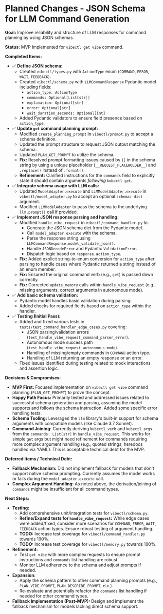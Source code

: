 # Planned Changes - JSON Schema for LLM Command Generation

**Goal:** Improve reliability and structure of LLM responses for command planning by using JSON schemas.

**Status:** MVP Implemented for `vibectl get vibe` command.

**Completed Items:**

- ✅ **Define JSON schema:**
  - Created `vibectl/types.py` with `ActionType` enum (`COMMAND`, `ERROR`, `WAIT`, `FEEDBACK`).
  - Created `vibectl/schema.py` with `LLMCommandResponse` Pydantic model including fields:
    - `action_type: ActionType`
    - `commands: Optional[List[str]]`
    - `explanation: Optional[str]`
    - `error: Optional[str]`
    - `wait_duration_seconds: Optional[int]`
  - Added Pydantic validators to ensure field presence based on `action_type`.
- ✅ **Update `get` command planning prompt:**
  - Modified `create_planning_prompt` in `vibectl/prompt.py` to accept a schema definition.
  - Updated the prompt structure to request JSON output matching the schema.
  - Updated `PLAN_GET_PROMPT` to utilize the schema.
  - **Fix:** Resolved prompt formatting issues caused by `{}` in the schema string by using a unique placeholder (`__REQUEST_PLACEHOLDER__`) and `.replace()` instead of `.format()`.
  - **Refinement:** Clarified instructions for the `commands` field to explicitly state it should contain arguments *following* `kubectl get`.
- ✅ **Integrate schema usage with LLM calls:**
  - Updated `ModelAdapter.execute` and `LLMModelAdapter.execute` in `vibectl/model_adapter.py` to accept an optional `schema: dict` argument.
  - Modified `LLMModelAdapter` to pass the schema to the underlying `llm.prompt()` call if provided.
- ✅ **Implement JSON response parsing and handling:**
  - Modified `handle_vibe_request` in `vibectl/command_handler.py` to:
    - Generate the JSON schema dict from the Pydantic model.
    - Call `model_adapter.execute` with the schema.
    - Parse the response string using `LLMCommandResponse.model_validate_json()`.
    - Handle `JSONDecodeError` and Pydantic `ValidationError`.
    - Dispatch logic based on `response.action_type`.
  - **Fix:** Added explicit string-to-enum conversion for `action_type` after parsing to handle cases where Pydantic returned a string instead of an enum member.
  - **Fix:** Ensured the original command verb (e.g., `get`) is passed down correctly.
  - **Fix:** Corrected `update_memory` calls within `handle_vibe_request` (e.g., missing arguments, correct arguments in autonomous mode).
- ✅ **Add basic schema validation:**
  - Pydantic model handles basic validation during parsing.
  - Added checks for required fields based on `action_type` within the handler.
- ✅ **Testing (Initial Pass):**
  - Added and fixed various tests in `tests/test_command_handler_edge_cases.py` covering:
    - JSON parsing/validation errors (`test_handle_vibe_request_command_parser_error`).
    - Autonomous mode success path (`test_handle_vibe_request_autonomous_mode`).
    - Handling of missing/empty commands in `COMMAND` action type.
    - Handling of LLM returning an empty response or an error.
  - Fixed issues identified during testing related to mock interactions and assertion logic.

**Decisions & Compromises:**

- **MVP First:** Focused implementation on `vibectl get vibe` command planning (`PLAN_GET_PROMPT`) to prove the concept.
- **Happy Path Focus:** Primarily tested and addressed issues related to successful schema generation and parsing, assuming the model supports and follows the schema instruction. Added some specific error handling tests.
- **Schema Tooling:** Leveraged the `llm` library's built-in support for schema arguments with compatible models (like Claude 3.7 Sonnet).
- **Command Joining:** Currently deriving `kubectl_verb` and `kubectl_args` from the `commands: List[str]` in `handle_vibe_request`. This works for simple `get` args but might need refinement for commands requiring more complex argument handling (e.g., quoted strings, heredocs handled via YAML). This is acceptable technical debt for the MVP.

**Deferred Items / Technical Debt:**

- **Fallback Mechanism:** Did not implement fallback for models that don't support native schema prompting. Currently assumes the model works or fails during the `model_adapter.execute` call.
- **Complex Argument Handling:** As noted above, the derivation/joining of `commands` might be insufficient for all command types.

**Next Steps:**

- **Testing:**
  - Add comprehensive unit/integration tests for `vibectl/schema.py`.
  - **Refine/Expand tests for `handle_vibe_request`:** While edge cases were added/fixed, consider more scenarios for `COMMAND`, `ERROR`, `WAIT`, `FEEDBACK` action types. Ensure robust testing of argument handling.
  - **TODO:** Increase test coverage for `vibectl/command_handler.py` towards 100%.
  - **TODO:** Increase test coverage for `vibectl/memory.py` towards 100%.
- **Refinement:**
  - Test `get vibe` with more complex requests to ensure prompt instructions and `commands` list handling are robust.
  - Monitor LLM adherence to the schema and adjust prompts if needed.
- **Expansion:**
  - Apply the schema pattern to other command planning prompts (e.g., `PLAN_VIBE_PROMPT`, `PLAN_DESCRIBE_PROMPT`, etc.).
  - Re-evaluate and potentially refactor the `commands` list handling if needed for other command types.
- **Fallback Implementation (Post-MVP):** Design and implement the fallback mechanism for models lacking direct schema support.
